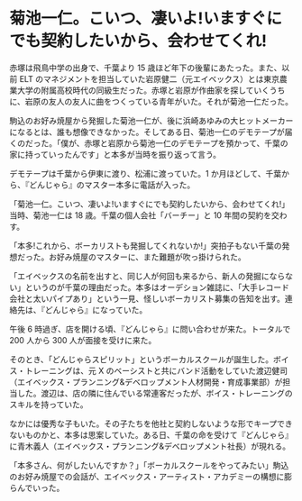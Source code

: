 # 菊池一仁。こいつ、凄いよ!いますぐにでも契約したいから、会わせてくれ!

赤塚は飛鳥中学の出身で、千葉より 15 歳ほど年下の後輩にあたった。また、以前 ELT のマネジメントを担当していた岩原健二（元エイベックス）とは東京農業大学の附属高校時代の同級生だった。赤塚と岩原が作曲家を探していくうちに、岩原の友人の友人に曲をつくっている青年がいた。それが菊池一仁だった。

駒込のお好み焼屋から発掘した菊池一仁が、後に浜崎あゆみの大ヒットメーカーになるとは、誰も想像できなかった。そしてある日、菊池一仁のデモテープが届くのだった。「僕が、赤塚と岩原から菊池一仁のデモテープを預かって、千葉の家に持っていったんです」と本多が当時を振り返って言う。

デモテープは千葉から伊東に渡り、松浦に渡っていた。1 か月ほどして、千葉から、『どんじゃら』のマスター本多に電話が入った。

「菊池一仁。こいつ、凄いよ!いますぐにでも契約したいから、会わせてくれ!」当時、菊池一仁は 18 歳。千葉の個人会社「バーチー」と 10 年間の契約を交わす。

「本多!これから、ボーカリストも発掘してくれないか!」突拍子もない千葉の発想だった。お好み焼屋のマスターに、また難題が吹っ掛けられた。

「エイベックスの名前を出すと、同じ人が何回も来るから、新人の発掘にならない」というのが千葉の理由だった。本多はオーデション雑誌に、「大手レコード会社と太いパイプあり」という一見、怪しいボーカリスト募集の告知を出す。連絡先は、『どんじゃら』になっていた。

午後 6 時過ぎ、店を開ける頃、『どんじゃら』に問い合わせが来た。トータルで 200 人から 300 人が面接を受けに来た。

そのとき、「どんじゃらスピリット」というボーカルスクールが誕生した。ボイス・トレーニングは、元 X のベーシストと共にバンド活動をしていた渡辺健司（エイベックス・プランニング&デベロップメント人材開発・育成事業部）が担当した。渡辺は、店の隣に住んでいる常連客だったが、ボイス・トレーニングのスキルを持っていた。

なかには優秀な子もいた。その子たちを他社と契約しないような形でキープできないものかと、本多は思案していた。ある日、千葉の命を受けて『どんじゃら』に青木義人（エイベックス・プランニング&デベロップメント社長）が現れる。

「本多さん、何がしたいんですか？」「ボーカルスクールをやってみたい」駒込のお好み焼屋での会話が、エイベックス・アーティスト・アカデミーの構想に膨らんでいった。

